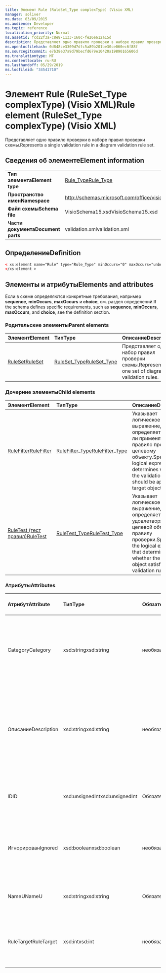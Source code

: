 ```yaml
---
title: Элемент Rule (RuleSet_Type complexType) (Visio XML)
manager: soliver
ms.date: 03/09/2015
ms.audience: Developer
ms.topic: reference
localization_priority: Normal
ms.assetid: fcd22f3a-c8e8-1133-160c-fe26e612a15d
description: Представляет одно правило проверки в наборе правил проверки схемы.
ms.openlocfilehash: 0d848ce3309d7dfc5a89b201be30ce060ec6f88f
ms.sourcegitcommit: e7b38e37a9d79becfd679e10420a19890165606d
ms.translationtype: MT
ms.contentlocale: ru-RU
ms.lasthandoff: 05/29/2019
ms.locfileid: "34541710"
---
```

# <a name="rule-element-ruleset_type-complextype-visio-xml"></a><span data-ttu-id="0a41b-103">Элемент Rule (RuleSet_Type complexType) (Visio XML)</span><span class="sxs-lookup"><span data-stu-id="0a41b-103">Rule element (RuleSet_Type complexType) (Visio XML)</span></span>

<span data-ttu-id="0a41b-104">Представляет одно правило проверки в наборе правил проверки схемы.</span><span class="sxs-lookup"><span data-stu-id="0a41b-104">Represents a single validation rule in a diagram validation rule set.</span></span>
  
## <a name="element-information"></a><span data-ttu-id="0a41b-105">Сведения об элементе</span><span class="sxs-lookup"><span data-stu-id="0a41b-105">Element information</span></span>

|||
|:-----|:-----|
|<span data-ttu-id="0a41b-106">**Тип элемента**</span><span class="sxs-lookup"><span data-stu-id="0a41b-106">**Element type**</span></span> <br/> |[<span data-ttu-id="0a41b-107">Rule_Type</span><span class="sxs-lookup"><span data-stu-id="0a41b-107">Rule_Type</span></span>](rule_type-complextypevisio-xml.md) <br/> |
|<span data-ttu-id="0a41b-108">**Пространство имен**</span><span class="sxs-lookup"><span data-stu-id="0a41b-108">**Namespace**</span></span> <br/> |http://schemas.microsoft.com/office/visio/2012/main  <br/> |
|<span data-ttu-id="0a41b-109">**Файл схемы**</span><span class="sxs-lookup"><span data-stu-id="0a41b-109">**Schema file**</span></span> <br/> |<span data-ttu-id="0a41b-110">VisioSchema15.xsd</span><span class="sxs-lookup"><span data-stu-id="0a41b-110">VisioSchema15.xsd</span></span>  <br/> |
|<span data-ttu-id="0a41b-111">**Части документа**</span><span class="sxs-lookup"><span data-stu-id="0a41b-111">**Document parts**</span></span> <br/> |<span data-ttu-id="0a41b-112">validation.xml</span><span class="sxs-lookup"><span data-stu-id="0a41b-112">validation.xml</span></span>  <br/> |
   
## <a name="definition"></a><span data-ttu-id="0a41b-113">Определение</span><span class="sxs-lookup"><span data-stu-id="0a41b-113">Definition</span></span>

```XML
< xs:element name="Rule" type="Rule_Type" minOccurs="0" maxOccurs="unbounded" >
</xs:element >
```

## <a name="elements-and-attributes"></a><span data-ttu-id="0a41b-114">Элементы и атрибуты</span><span class="sxs-lookup"><span data-stu-id="0a41b-114">Elements and attributes</span></span>

<span data-ttu-id="0a41b-115">Если в схеме определяются конкретные требования, например **sequence**, **minOccurs**, **maxOccurs** и **choice**, см. раздел определений.</span><span class="sxs-lookup"><span data-stu-id="0a41b-115">If the schema defines specific requirements, such as **sequence**, **minOccurs**, **maxOccurs**, and **choice**, see the definition section.</span></span> 
  
### <a name="parent-elements"></a><span data-ttu-id="0a41b-116">Родительские элементы</span><span class="sxs-lookup"><span data-stu-id="0a41b-116">Parent elements</span></span>

|<span data-ttu-id="0a41b-117">**Элемент**</span><span class="sxs-lookup"><span data-stu-id="0a41b-117">**Element**</span></span>|<span data-ttu-id="0a41b-118">**Тип**</span><span class="sxs-lookup"><span data-stu-id="0a41b-118">**Type**</span></span>|<span data-ttu-id="0a41b-119">**Описание**</span><span class="sxs-lookup"><span data-stu-id="0a41b-119">**Description**</span></span>|
|:-----|:-----|:-----|
|[<span data-ttu-id="0a41b-120">RuleSet</span><span class="sxs-lookup"><span data-stu-id="0a41b-120">RuleSet</span></span>](ruleset-element-rulesets_type-complextypevisio-xml.md) <br/> |[<span data-ttu-id="0a41b-121">RuleSet_Type</span><span class="sxs-lookup"><span data-stu-id="0a41b-121">RuleSet_Type</span></span>](ruleset_type-complextypevisio-xml.md) <br/> |<span data-ttu-id="0a41b-122">Представляет один набор правил проверки схемы.</span><span class="sxs-lookup"><span data-stu-id="0a41b-122">Represents one set of diagram-validation rules.</span></span>  <br/> |
   
### <a name="child-elements"></a><span data-ttu-id="0a41b-123">Дочерние элементы</span><span class="sxs-lookup"><span data-stu-id="0a41b-123">Child elements</span></span>

|<span data-ttu-id="0a41b-124">**Элемент**</span><span class="sxs-lookup"><span data-stu-id="0a41b-124">**Element**</span></span>|<span data-ttu-id="0a41b-125">**Тип**</span><span class="sxs-lookup"><span data-stu-id="0a41b-125">**Type**</span></span>|<span data-ttu-id="0a41b-126">**Описание**</span><span class="sxs-lookup"><span data-stu-id="0a41b-126">**Description**</span></span>|
|:-----|:-----|:-----|
|[<span data-ttu-id="0a41b-127">RuleFilter</span><span class="sxs-lookup"><span data-stu-id="0a41b-127">RuleFilter</span></span>](rulefilter-element-rule_type-complextypevisio-xml.md) <br/> |[<span data-ttu-id="0a41b-128">RuleFilter_Type</span><span class="sxs-lookup"><span data-stu-id="0a41b-128">RuleFilter_Type</span></span>](rulefilter_type-complextypevisio-xml.md) <br/> |<span data-ttu-id="0a41b-129">Указывает логическое выражение, которое определяет, следует ли применять правило проверки к целевому объекту.</span><span class="sxs-lookup"><span data-stu-id="0a41b-129">Specifies the logical expression that determines whether the validation rule should be applied to a target object.</span></span>  <br/> |
|[<span data-ttu-id="0a41b-130">RuleTest (тест правил)</span><span class="sxs-lookup"><span data-stu-id="0a41b-130">RuleTest</span></span>](ruletest-element-rule_type-complextypevisio-xml.md) <br/> |[<span data-ttu-id="0a41b-131">RuleTest_Type</span><span class="sxs-lookup"><span data-stu-id="0a41b-131">RuleTest_Type</span></span>](ruletest_type-complextypevisio-xml.md) <br/> |<span data-ttu-id="0a41b-132">Указывает логическое выражение, которое определяет, удовлетворяет ли целевой объект правилу проверки.</span><span class="sxs-lookup"><span data-stu-id="0a41b-132">Specifies the logical expression that determines whether the target object satisfies the validation rule.</span></span>  <br/> |
   
### <a name="attributes"></a><span data-ttu-id="0a41b-133">Атрибуты</span><span class="sxs-lookup"><span data-stu-id="0a41b-133">Attributes</span></span>

|<span data-ttu-id="0a41b-134">**Атрибут**</span><span class="sxs-lookup"><span data-stu-id="0a41b-134">**Attribute**</span></span>|<span data-ttu-id="0a41b-135">**Тип**</span><span class="sxs-lookup"><span data-stu-id="0a41b-135">**Type**</span></span>|<span data-ttu-id="0a41b-136">**Обязательный**</span><span class="sxs-lookup"><span data-stu-id="0a41b-136">**Required**</span></span>|<span data-ttu-id="0a41b-137">**Описание**</span><span class="sxs-lookup"><span data-stu-id="0a41b-137">**Description**</span></span>|<span data-ttu-id="0a41b-138">**Возможные значения**</span><span class="sxs-lookup"><span data-stu-id="0a41b-138">**Possible values**</span></span>|
|:-----|:-----|:-----|:-----|:-----|
|<span data-ttu-id="0a41b-139">Category</span><span class="sxs-lookup"><span data-stu-id="0a41b-139">Category</span></span>  <br/> |<span data-ttu-id="0a41b-140">xsd:string</span><span class="sxs-lookup"><span data-stu-id="0a41b-140">xsd:string</span></span>  <br/> |<span data-ttu-id="0a41b-141">необязательный</span><span class="sxs-lookup"><span data-stu-id="0a41b-141">optional</span></span>  <br/> |<span data-ttu-id="0a41b-142">Указывает текст, отображаемого в **столбце "Категория"** окна "Проблемы".</span><span class="sxs-lookup"><span data-stu-id="0a41b-142">Specifies the text displayed in the **Category** column of the Issues window.</span></span> <span data-ttu-id="0a41b-143">По умолчанию это пустая строка.</span><span class="sxs-lookup"><span data-stu-id="0a41b-143">Default is an empty string.</span></span>  <br/> |<span data-ttu-id="0a41b-144">Значения типа xsd:string.</span><span class="sxs-lookup"><span data-stu-id="0a41b-144">Values of the xsd:string type.</span></span>  <br/> |
|<span data-ttu-id="0a41b-145">Описание</span><span class="sxs-lookup"><span data-stu-id="0a41b-145">Description</span></span>  <br/> |<span data-ttu-id="0a41b-146">xsd:string</span><span class="sxs-lookup"><span data-stu-id="0a41b-146">xsd:string</span></span>  <br/> |<span data-ttu-id="0a41b-147">необязательный</span><span class="sxs-lookup"><span data-stu-id="0a41b-147">optional</span></span>  <br/> |<span data-ttu-id="0a41b-148">Указывает описание правила проверки, которое отображается в пользовательском интерфейсе.</span><span class="sxs-lookup"><span data-stu-id="0a41b-148">Specifies the description of the validation rule that appears in the user interface.</span></span> <span data-ttu-id="0a41b-149">Значение по умолчанию — Unknown (Неизвестно).</span><span class="sxs-lookup"><span data-stu-id="0a41b-149">Default is "Unknown".</span></span>  <br/> |<span data-ttu-id="0a41b-150">Значения типа xsd:string.</span><span class="sxs-lookup"><span data-stu-id="0a41b-150">Values of the xsd:string type.</span></span>  <br/> |
|<span data-ttu-id="0a41b-151">ID</span><span class="sxs-lookup"><span data-stu-id="0a41b-151">ID</span></span>  <br/> |<span data-ttu-id="0a41b-152">xsd:unsignedInt</span><span class="sxs-lookup"><span data-stu-id="0a41b-152">xsd:unsignedInt</span></span>  <br/> |<span data-ttu-id="0a41b-153">Обязательный</span><span class="sxs-lookup"><span data-stu-id="0a41b-153">required</span></span>  <br/> |<span data-ttu-id="0a41b-154">Указывает уникальный идентификатор правила проверки.</span><span class="sxs-lookup"><span data-stu-id="0a41b-154">Specifies the unique identifier for the validation rule.</span></span>  <br/> |<span data-ttu-id="0a41b-155">Значения типа xsd:unsignedInt.</span><span class="sxs-lookup"><span data-stu-id="0a41b-155">Values of the xsd:unsignedInt type.</span></span>  <br/> |
|<span data-ttu-id="0a41b-156">Игнорирован</span><span class="sxs-lookup"><span data-stu-id="0a41b-156">Ignored</span></span>  <br/> |<span data-ttu-id="0a41b-157">xsd:boolean</span><span class="sxs-lookup"><span data-stu-id="0a41b-157">xsd:boolean</span></span>  <br/> |<span data-ttu-id="0a41b-158">необязательный</span><span class="sxs-lookup"><span data-stu-id="0a41b-158">optional</span></span>  <br/> |<span data-ttu-id="0a41b-159">Указывает, игнорируется ли правило проверки.</span><span class="sxs-lookup"><span data-stu-id="0a41b-159">Specifies whether the validation rule is currently ignored.</span></span> <span data-ttu-id="0a41b-160">Значение по умолчанию — False.</span><span class="sxs-lookup"><span data-stu-id="0a41b-160">Default is False.</span></span>  <br/> |<span data-ttu-id="0a41b-161">Значения типа xsd:boolean.</span><span class="sxs-lookup"><span data-stu-id="0a41b-161">Values of the xsd:boolean type.</span></span>  <br/> |
|<span data-ttu-id="0a41b-162">NameU</span><span class="sxs-lookup"><span data-stu-id="0a41b-162">NameU</span></span>  <br/> |<span data-ttu-id="0a41b-163">xsd:string</span><span class="sxs-lookup"><span data-stu-id="0a41b-163">xsd:string</span></span>  <br/> |<span data-ttu-id="0a41b-164">Обязательный</span><span class="sxs-lookup"><span data-stu-id="0a41b-164">required</span></span>  <br/> |<span data-ttu-id="0a41b-165">Указывает универсальное имя правила проверки.</span><span class="sxs-lookup"><span data-stu-id="0a41b-165">Specifies the universal name of the validation rule.</span></span>  <br/> |<span data-ttu-id="0a41b-166">Значения типа xsd:string.</span><span class="sxs-lookup"><span data-stu-id="0a41b-166">Values of the xsd:string type.</span></span>  <br/> |
|<span data-ttu-id="0a41b-167">RuleTarget</span><span class="sxs-lookup"><span data-stu-id="0a41b-167">RuleTarget</span></span>  <br/> |<span data-ttu-id="0a41b-168">xsd:int</span><span class="sxs-lookup"><span data-stu-id="0a41b-168">xsd:int</span></span>  <br/> |<span data-ttu-id="0a41b-169">необязательный</span><span class="sxs-lookup"><span data-stu-id="0a41b-169">optional</span></span>  <br/> |<span data-ttu-id="0a41b-170">Указывает тип объекта, к которому применяется правило проверки.</span><span class="sxs-lookup"><span data-stu-id="0a41b-170">Specifies the type of object to which the validation rule applies.</span></span>  <br/> |<span data-ttu-id="0a41b-171">Значения типа xsd:int.</span><span class="sxs-lookup"><span data-stu-id="0a41b-171">Values of the xsd:int type.</span></span>  <br/> |
   


